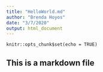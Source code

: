 ```yaml
---
title: "HelloWorld.md"
author: "Brenda Hoyos"
date: "3/7/2020"
output: html_document
---
```


```{r setup, include=FALSE}
knitr::opts_chunk$set(echo = TRUE)
```

## This is a markdown file
